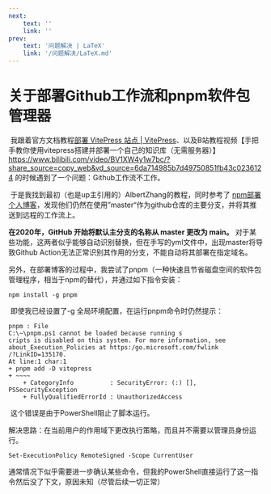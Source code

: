```yaml
---
next:  
    text: ''
    link: ''
prev:
    text: '问题解决 | LaTeX'
    link: '/问题解决/LaTeX.md'
---
```

# 关于部署Github工作流和pnpm软件包管理器



​	我跟着官方文档教程[部署 VitePress 站点 | VitePress](https://vitepress.dev/zh/guide/deploy)、以及B站教程视频【手把手教你使用vitepress搭建并部署一个自己的知识库（无需服务器）】 https://www.bilibili.com/video/BV1XW4y1w7bc/?share_source=copy_web&vd_source=6da714985b7d49750851fb43c0236124
    的时候遇到了一个问题：Github工作流不工作。

​	于是我找到最初（也是up主引用的）AlbertZhang的教程，同时参考了 <a href="https://helloahao096.github.io/helloahao/posts/GitHub Action一键部署个人博客.html">npm部署个人博客</a>，发现他们仍然在使用”master“作为github仓库的主要分支，并将其推送到远程的工作流上。

​**在2020年，GitHub 开始将默认主分支的名称从 master 更改为 main。** 对于某些功能，这两者似乎能够自动识别替换，但在手写的yml文件中，出现master将导致Github Action无法正常识别其作用的分支，不能自动将其部署在指定域名。

​	另外，在部署博客的过程中，我尝试了pnpm（一种快速且节省磁盘空间的软件包管理程序，相当于npm的替代），并通过如下指令安装：

```
npm install -g pnpm
```

​	即使我已经设置了-g 全局环境配置，在运行pnpm命令时仍然提示：

```
pnpm : File 
C:\~\pnpm.ps1 cannot be loaded because running s
cripts is disabled on this system. For more information, see about_Execution_Policies at https:/go.microsoft.com/fwlink
/?LinkID=135170.
At line:1 char:1
+ pnpm add -D vitepress
+ ~~~~
    + CategoryInfo          : SecurityError: (:) [], PSSecurityException
    + FullyQualifiedErrorId : UnauthorizedAccess
```

​	这个错误是由于PowerShell阻止了脚本运行。

​	解决思路：在当前用户的作用域下更改执行策略，而且并不需要以管理员身份运行。

```
Set-ExecutionPolicy RemoteSigned -Scope CurrentUser

```

​	通常情况下似乎需要进一步确认某些命令，但我的PowerShell直接运行了这一指令然后没了下文，原因未知（尽管后续一切正常）